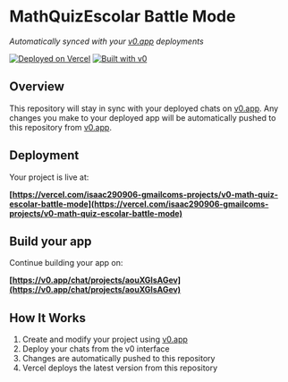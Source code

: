 # MathQuizEscolar Battle Mode

*Automatically synced with your [v0.app](https://v0.app) deployments*

[![Deployed on Vercel](https://img.shields.io/badge/Deployed%20on-Vercel-black?style=for-the-badge&logo=vercel)](https://vercel.com/isaac290906-gmailcoms-projects/v0-math-quiz-escolar-battle-mode)
[![Built with v0](https://img.shields.io/badge/Built%20with-v0.app-black?style=for-the-badge)](https://v0.app/chat/projects/aouXGIsAGev)

## Overview

This repository will stay in sync with your deployed chats on [v0.app](https://v0.app).
Any changes you make to your deployed app will be automatically pushed to this repository from [v0.app](https://v0.app).

## Deployment

Your project is live at:

**[https://vercel.com/isaac290906-gmailcoms-projects/v0-math-quiz-escolar-battle-mode](https://vercel.com/isaac290906-gmailcoms-projects/v0-math-quiz-escolar-battle-mode)**

## Build your app

Continue building your app on:

**[https://v0.app/chat/projects/aouXGIsAGev](https://v0.app/chat/projects/aouXGIsAGev)**

## How It Works

1. Create and modify your project using [v0.app](https://v0.app)
2. Deploy your chats from the v0 interface
3. Changes are automatically pushed to this repository
4. Vercel deploys the latest version from this repository